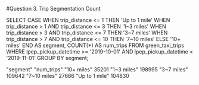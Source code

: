 
#Question 3. Trip Segmentation Count

SELECT 
    CASE 
        WHEN trip_distance <= 1 THEN 'Up to 1 mile'
        WHEN trip_distance > 1 AND trip_distance <= 3 THEN '1~3 miles'
        WHEN trip_distance > 3 AND trip_distance <= 7 THEN '3~7 miles'
        WHEN trip_distance > 7 AND trip_distance <= 10 THEN '7~10 miles'
        ELSE '10+ miles'
    END AS segment,
    COUNT(*) AS num_trips
FROM green_taxi_trips
WHERE 
    lpep_pickup_datetime >= '2019-10-01' 
    AND lpep_pickup_datetime < '2019-11-01'
GROUP BY segment;



"segment"	"num_trips"
"10+ miles"	35201
"1~3 miles"	198995
"3~7 miles"	109642
"7~10 miles"	27686
"Up to 1 mile"	104830